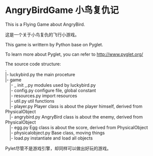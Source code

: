 AngryBirdGame 小鸟复仇记
=============

This is a Flying Game about AngryBird.

这是一个关于小鸟复仇的飞行小游戏。

This game is writtern by Python base on Pyglet.

To learn more about Pyglet, you can refer to http://www.pyglet.org/



The source code structure:  
.   
|- luckybird.py   the main proceture    
|-  game    
&emsp;|- _ init _.py   modules used by luckybird.py   
&emsp;|- config.py     configure file, global constant   
&emsp;|- resources.py    import resources   
&emsp;|- util.py     util functions   
&emsp;|- player.py   Player class is about the player himself, derived from PhysicalObject   
&emsp;|- angrybird.py    AngryBird class is about the enemy, derived from PhysicalObject   
&emsp;|- egg.py      Egg class is about the score, derived from PhysicalObject   
&emsp;|- physicalobject.py   Base class, moving things   
&emsp;|- load.py   instantiate and load all objects   


Pylet尽管不是游戏引擎，却同样可以做出好玩的游戏。
